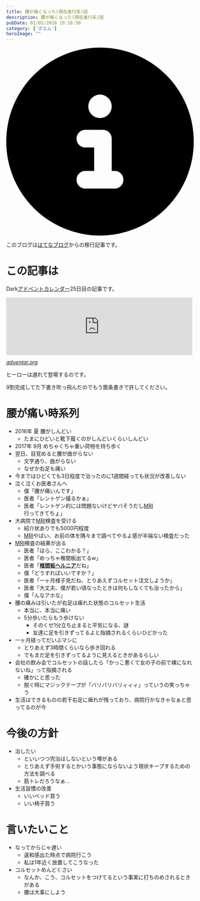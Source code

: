 ```yaml
---
title: 腰が痛くなった(現在進行系)話
description: 腰が痛くなった(現在進行系)話
pubDate: 01/02/2018 19:16:50
category: ['ポエム']
heroImage: ""
---
```


<div class="flex gap-3 items-center bg-gray-200 rounded-md px-5 py-2 mb-[40px]"> 
    <div> 
        <svg xmlns="http://www.w3.org/2000/svg" viewBox="0 0 512 512" class="inline w-6 h-6 fill-black_hover"> 
            <!--!Font Awesome Free 6.6.0 by @fontawesome - https://fontawesome.com License - https://fontawesome.com/license/free Copyright 2024 Fonticons, Inc.--> 
            <path d="M256 512A256 256 0 1 0 256 0a256 256 0 1 0 0 512zM216 336l24 0 0-64-24 0c-13.3 0-24-10.7-24-24s10.7-24 24-24l48 0c13.3 0 24 10.7 24 24l0 88 8 0c13.3 0 24 10.7 24 24s-10.7 24-24 24l-80 0c-13.3 0-24-10.7-24-24s10.7-24 24-24zm40-208a32 32 0 1 1 0 64 32 32 0 1 1 0-64z"></path> 
        </svg> 
    </div> 
    <div> 
        <p>
            このブログは<a 
                href="https://sota1235.hatenablog.com/entry/2018/01/02/191650"
                target="_blank"
                rel="noopener noreferrer"
            >はてなブログ</a>からの移行記事です。
        </p> 
    </div> 
</div>
        <h1>この記事は</h1>

<p>Dark<a class="keyword" href="http://d.hatena.ne.jp/keyword/%A5%A2%A5%C9%A5%D9%A5%F3%A5%C8%A5%AB%A5%EC%A5%F3%A5%C0%A1%BC">アドベントカレンダー</a>25日目の記事です。</p>

<p><iframe src="https://hatenablog-parts.com/embed?url=https%3A%2F%2Fadventar.org%2Fcalendars%2F2153" title="Dark - Developers at Real Kommunity Advent Calendar 2017 - Adventar" class="embed-card embed-webcard" scrolling="no" frameborder="0" style="display: block; width: 100%; height: 155px; max-width: 500px; margin: 10px 0px;"></iframe><cite class="hatena-citation"><a href="https://adventar.org/calendars/2153">adventar.org</a></cite></p>

<p>ヒーローは遅れて登場するのです。</p>

<p>9割完成してた下書き吹っ飛んだのでもう箇条書きで許してください。</p>

<h1>腰が痛い時系列</h1>

<ul>
<li>2016年 夏 腰がしんどい

<ul>
<li>たまにひどいと靴下履くのがしんどいくらいしんどい</li>
</ul>
</li>
<li>2017年 9月 めちゃくちゃ重い荷物を持ち歩く</li>
<li>翌日、目覚めると腰が曲がらない

<ul>
<li>文字通り、曲がらない</li>
<li>なぜか右足も痛い</li>
</ul>
</li>
<li>今まではひどくても3日程度で治ったのに1週間経っても状況が改善しない</li>
<li>泣く泣くお医者さんへ

<ul>
<li>僕「腰が痛いんです」</li>
<li>医者「レントゲン撮るかぁ」</li>
<li>医者「レントゲン的には問題ないけどヤバそうだし<a class="keyword" href="http://d.hatena.ne.jp/keyword/MRI">MRI</a>行ってきてちょ」</li>
</ul>
</li>
<li>大病院で<a class="keyword" href="http://d.hatena.ne.jp/keyword/MRI">MRI</a>検査を受ける

<ul>
<li>紹介状ありでも5000円程度</li>
<li><a class="keyword" href="http://d.hatena.ne.jp/keyword/MRI">MRI</a>やばい、お前の体を隅々まで調べてやるよ感が半端ない検査だった</li>
</ul>
</li>
<li><a class="keyword" href="http://d.hatena.ne.jp/keyword/MRI">MRI</a>検査の結果が出る

<ul>
<li>医者「ほら、ここわかる？」</li>
<li>医者「めっちゃ椎間板出てるw」</li>
<li>医者「<strong><a class="keyword" href="http://d.hatena.ne.jp/keyword/%C4%C7%B4%D6%C8%C4%A5%D8%A5%EB%A5%CB%A5%A2">椎間板ヘルニア</a></strong>だね」</li>
<li>僕「どうすればいいですか？」</li>
<li>医者「一ヶ月様子見だね、とりあえずコルセット注文しようか」</li>
<li>医者「大丈夫、僕が若い頃なったときは何もしなくても治ったから」</li>
<li>僕「んなアホな」</li>
</ul>
</li>
<li>腰の痛みは引いたが右足は痺れた状態のコルセット生活

<ul>
<li>本当に、本当に痛い</li>
<li>5分歩いたらもう歩けない

<ul>
<li>そのくせ1分立ち止まると平気になる、謎</li>
<li>友達に足を引きずってるよと指摘されるくらいひどかった</li>
</ul>
</li>
</ul>
</li>
<li>一ヶ月経ってだいぶマシに

<ul>
<li>とりあえず3時間くらいなら歩き回れる</li>
<li>でもまだ足を引きずってるように見えるときがあるらしい</li>
</ul>
</li>
<li>会社の飲み会でコルセットの話したら「かっこ悪くて女の子の前で裸になれないね」って指摘される

<ul>
<li>確かにと思った</li>
<li>脱ぐ時にマジックテープが「バリバリバリィィィ」っていうの笑っちゃう</li>
</ul>
</li>
<li>生活はできるものの若干右足に痺れが残っており、病院行かなきゃなぁと思ってるのが今</li>
</ul>


<h1>今後の方針</h1>

<ul>
<li>治したい

<ul>
<li>といいつつ完治はしないという噂がある</li>
<li>とりあえず手術するとかいう事態にならないよう現状キープするための方法を調べる</li>
<li>筋トレだろうなぁ…</li>
</ul>
</li>
<li>生活習慣の改善

<ul>
<li>いいベッド買う</li>
<li>いい椅子買う</li>
</ul>
</li>
</ul>


<h1>言いたいこと</h1>

<ul>
<li>なってからじゃ遅い

<ul>
<li>違和感出た時点で病院行こう</li>
<li>私は1年近く放置してこうなった</li>
</ul>
</li>
<li>コルセットめんどくさい

<ul>
<li>なんか、こう、コルセットをつけてるという事実に打ちのめされるときがある</li>
<li>腰は大事にしよう</li>
</ul>
</li>
</ul>


